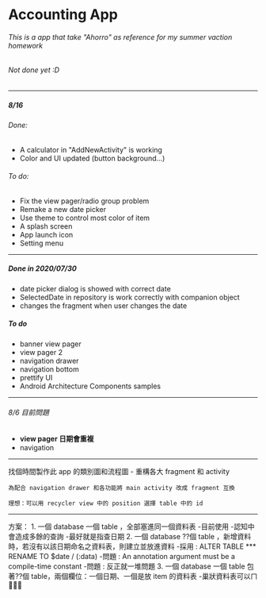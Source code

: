 # Accounting App
###### This is a app that take "Ahorro" as reference for my summer vaction homework 
###### Not done yet :D

-------
##### 8/16
###### Done:
- A calculator in "AddNewActivity" is working
- Color and UI updated (button background...)
###### To do:
- Fix the view pager/radio group problem
- Remake a new date picker
- Use theme to control most color of item
- A splash screen
- App launch icon
- Setting menu
-------

##### Done in 2020/07/30
- date picker dialog is showed with correct date
- SelectedDate in repository is work correctly with companion object
- changes the fragment when user changes the date

##### To do
- banner view pager
- view pager 2
- navigation drawer
- navigation bottom
- prettify UI
- Android Architecture Components samples
-------
###### 8/6 目前問題 
- **view pager 日期會重複**
- navigation 
-------



找個時間製作此 app 的類別圖和流程圖
    - 重構各大 fragment 和 activity
    
    為配合 navigation drawer 和各功能將 main activity 改成 fragment 互換
    
    理想：可以用 recycler view 中的 position 選擇 table 中的 id
------
方案：
     1. 一個 database 一個 table ，全部塞進同一個資料表
         -目前使用
         -認知中會造成多餘的查詢
         -最好就是指查日期
     2. 一個 database ??個 table ，新增資料時，若沒有以該日期命名之資料表，則建立並放進資料
         -採用 : ALTER TABLE *** RENAME TO $date / (:data)
         -問題 : An annotation argument must be a compile-time constant
         -問題 : 反正就一堆問題
     3. 一個 database 一個 table 包著??個 table，兩個欄位：一個日期、一個是放 item 的資料表
         -巢狀資料表可以ㄇ 🤔🤔🤔
